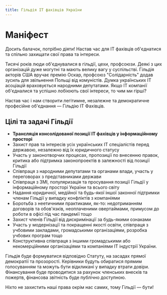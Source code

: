 ```yaml
---
title: Гільдія ІТ фахівців України
---
```


# Маніфест

Досить балачок, потрібно діяти!
Настав час для ІТ фахівців об'єднатися та спільно захищати свої права та інтереси.

Тисячі років люди об'єднувалися в гільдії, цехи, профсоюзи. Деякі з цих організацій дуже могутні та мають велику вагу у суспільстві. Гільдія акторів США вручає премію Оскар, профсоюз "Солідарність" додав зусиль для звільнення Польщі від комуністів. Думка українських ІТ асоціацій враховується народними депутатами. Якщо ІТ компанії об'єдналися та успішно лобіюють свої інтереси, то чим ми гірші?

Настав час і нам створити легітимне, незалежне та демократичне професійне об'єднання — Гільдію ІТ Фахівців.

## Цілі та задачі Гільдії

- **Трансляція консолідованої позиції ІТ фахівців у інформаційному просторі**
- Захист прав та інтересів усіх українських ІТ спеціалістів перед державою, незалежно від їх юридичного статусу
- Участь у законотворчих процесах, пропозиції по внесенню правок, критика або підтримка законопроектів в залежності від позиції Гільдії
- Співпраця з народними депутатами та органами влади, участь у переговорах з представниками держави
- Співпраця з ЗМІ, популяризація та просування позиції Гільдії у інформаційному просторі України та всього світу
- Надання юридичної, медійної та будь-якої іншої законної підтримки членам Гільдії у випадку конфліктів з компаніями
- Боротьба з неетичними практиками, як-то: недотриманням договорів та обов'язків, неоплаченими овертаймами, примусом до роботи в офісі під час пандемії тощо
- Захист членів Гільдії від дискримінації за будь-якими ознаками
- Участь у модернізації та покращенні якості освіти, співпраця з учбовими закладами, громадськими організаціями, розробка учбових програм тощо
- Конструктивна співпраця з іншими громадськими або некомерційними організаціями та компаніями ІТ індустрії України.

Гільдія буде формуватися відповідно Статуту, на засадах прямої демократії та прозорості. Керівники будуть обиратися прямим голосуванням та можуть бути відкликані у випадку втрати довіри. Фінансування буде проводитися за рахунок членських внесків та пожертв, фінансова звітність буде публічно доступною.

Ніхто не захистить наші права окрім нас самих, тому Гільдії — бути!
